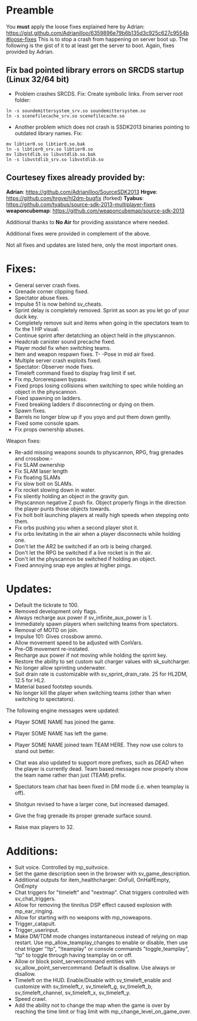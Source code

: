 # Preamble
You **must** apply the loose fixes explained here by Adrian: https://gist.github.com/Adrianilloo/6359896e79b6b135d3c925c627c9554b#loose-fixes
This is to stop a crash from happening on server boot up. The following is the gist of it to at least get the server to boot. Again, fixes provided by Adrian.
## Fix bad pointed library errors on SRCDS startup (Linux 32/64 bit)
- Problem crashes SRCDS. Fix: Create symbolic links. From server root folder:

```
ln -s soundemittersystem_srv.so soundemittersystem.so
ln -s scenefilecache_srv.so scenefilecache.so
```

- Another problem which does not crash is SSDK2013 binaries pointing to outdated library names. Fix:
```
mv libtier0.so libtier0.so.bak
ln -s libtier0_srv.so libtier0.so
mv libvstdlib.so libvstdlib.so.bak
ln -s libvstdlib_srv.so libvstdlib.so
```

## Courtesey fixes already provided by:
**Adrian**: https://github.com/Adrianilloo/SourceSDK2013
**Hrgve**: https://github.com/hrgve/hl2dm-bugfix (forked)
**Tyabus**: https://github.com/tyabus/source-sdk-2013-multiplayer-fixes
**weaponcubemap**: https://github.com/weaponcubemap/source-sdk-2013

Additional thanks to **No Air** for providing assistance where needed.

Additional fixes were provided in complement of the above.

Not all fixes and updates are listed here, only the most important ones.

# Fixes:

- General server crash fixes.
- Grenade corner clipping fixed.
- Spectator abuse fixes.
- Impulse 51 is now behind sv_cheats.
- Sprint delay is completely removed. Sprint as soon as you let go of your duck key.
- Completely remove suit and items when going in the spectators team to fix the 1 HP visual.
- Continue sprint after detatching an object held in the physcannon.
- Headcrab canister sound precache fixed.
- Player model fix when switching teams.
- Item and weapon respawn fixes.
T- -Pose in mid air fixed.
- Multiple server crash exploits fixed.
- Spectator: Observer mode fixes.
- Timeleft command fixed to display frag limit if set.
- Fix mp_forcerespawn bypass.
- Fixed props losing collisions when switching to spec while holding an object in the physcannon.
- Fixed spawning on ladders.
- Fixed breaking ladders if disconnecting or dying on them.
- Spawn fixes.
- Barrels no longer blow up if you yoyo and put them down gently.
- Fixed some console spam.
- Fix props ownership abuses.

Weapon fixes:
- Re-add missing weapons sounds to physcannon, RPG, frag grenades and crossbow.- 
- Fix SLAM ownership
- Fix SLAM laser length
- Fix floating SLAMs
- Fix slow bolt on SLAMs.
- Fix rocket slowing down in water.
- Fix silently holding an object in the gravity gun.
- Physcannon negative Z push fix. Object properly flings in the direction the player punts those objects towards.
- Fix holt bolt launching players at really high speeds when stepping onto them.
- Fix orbs pushing you when a second player shot it.
- Fix orbs levitating in the air when a player disconnects while holding one.
- Don't let the AR2 be switched if an orb is being charged.
- Don't let the RPG be switched if a live rocket is in the air.
- Don't let the physcannon be switched if holding an object.
- Fixed annoying snap eye angles at higher pings.
  
  

# Updates:

- Default the tickrate to 100.
- Removed development only flags.
- Always recharge aux power if sv_infinite_aux_power is 1.
- Immediately spawn players when switching teams from spectators.
- Removal of MOTD on join.
- Impulse 101: Gives crossbow ammo.
- Allow movement speed to be adjusted with ConVars.
- Pre-OB movement re-instated.
- Recharge aux power if not moving while holding the sprint key.
- Restore the ability to set custom suit charger values with sk_suitcharger.
- No longer allow sprinting underwater.
- Suit drain rate is customizable with sv_sprint_drain_rate. 25 for HL2DM, 12.5 for HL2.
- Material based footstep sounds.
- No longer kill the player when switching teams (other than when switching to spectators).

The following engine messages were updated:
- Player SOME NAME has joined the game.
- Player SOME NAME has left the game.
- Player SOME NAME joined team TEAM HERE.
They now use colors to stand out better.

- Chat was also updated to support more prefixes, such as *DEAD* when the player is currently dead. Team based messages now properly show the team name rather than just (TEAM) prefix.
- Spectators team chat has been fixed in DM mode (i.e. when teamplay is off).
- Shotgun revised to have a larger cone, but increased damaged.
- Give the frag grenade its proper grenade surface sound.
- Raise max players to 32.


# Additions:

- Suit voice. Controlled by mp_suitvoice.
- Set the game description seen in the browser with sv_game_description.
- Additional outputs for item_healthcharger: OnFull, OnHalfEmpty, OnEmpty
- Chat triggers for "timeleft" and "nextmap". Chat triggers controlled with sv_chat_triggers.
- Allow for removing the tinnitus DSP effect caused explosion with mp_ear_ringing.
- Allow for starting with no weapons with mp_noweapons.
- Trigger_catapult.
- Trigger_userinput.
- Make DM/TDM mode changes instantaneous instead of relying on map restart. Use mp_allow_teamplay_changes to enable or disable, then use chat trigger "!tp", "!teamplay" or console commands "toggle_teamplay", "tp" to toggle through having teamplay on or off.
- Allow or block point_servercommand entities with sv_allow_point_servercommand. Default is disallow. Use always or disallow.
- Timeleft on the HUD. Enable/Disable with sv_timeleft_enable and customize with sv_timeleft_r, sv_timeleft_g, sv_timeleft_b, sv_timeleft_channel, sv_timeleft_x, sv_timeleft_y.
- Speed crawl.
- Add the ability not to change the map when the game is over by reaching the time limit or frag limit with mp_change_level_on_game_over.


